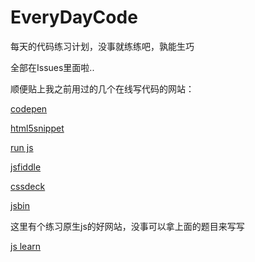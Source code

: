 EveryDayCode
============

每天的代码练习计划，没事就练练吧，孰能生巧


全部在Issues里面啦..

顺便贴上我之前用过的几个在线写代码的网站： 

[codepen](http://codepen.io/gothic/) 

[html5snippet](http://html5snippet.net/people/1434) 

[run js](http://runjs.cn/square) 

[jsfiddle](http://jsfiddle.net/user/dashboard/)  

[cssdeck](http://cssdeck.com/user/dyygtfx)  

[jsbin](http://jsbin.com/edit/1/edit)


这里有个练习原生js的好网站，没事可以拿上面的题目来写写 

[js learn](http://js.fgm.cc/learn/)

